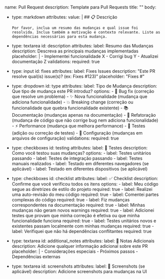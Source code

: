 name: Pull Request
description: Template para Pull Requests
title: ""
body:
  - type: markdown
    attributes:
      value: |
        ## 📋 Descrição

        Por favor, inclua um resumo das mudanças e qual issue foi resolvida. Inclua também a motivação e contexto relevante. Liste as dependências necessárias para esta mudança.

  - type: textarea
    id: description
    attributes:
      label: Resumo das Mudanças
      description: Descreva as principais mudanças implementadas
      placeholder: |
        - Implementei funcionalidade X
        - Corrigi bug Y
        - Atualizei documentação Z
    validations:
      required: true

  - type: input
    id: fixes
    attributes:
      label: Fixes Issues
      description: "Este PR resolve qual(is) issue(s)? (ex: Fixes #123)"
      placeholder: "Fixes #"

  - type: dropdown
    id: type
    attributes:
      label: Tipo de Mudança
      description: Que tipo de mudança este PR introduz?
      options:
        - 🐛 Bug fix (correção que resolve um problema)
        - ✨ Nova funcionalidade (mudança que adiciona funcionalidade)
        - 💥 Breaking change (correção ou funcionalidade que quebra funcionalidade existente)
        - 📚 Documentação (mudanças apenas na documentação)
        - 🎨 Refatoração (mudança de código que não corrige bug nem adiciona funcionalidade)
        - ⚡ Performance (mudança que melhora performance)
        - 🧪 Testes (adição ou correção de testes)
        - 🔧 Configuração (mudanças em arquivos de configuração)
    validations:
      required: true

  - type: checkboxes
    id: testing
    attributes:
      label: 🧪 Testes
      description: Como você testou suas mudanças?
      options:
        - label: Testes unitários passando
        - label: Testes de integração passando
        - label: Testes manuais realizados
        - label: Testado em diferentes navegadores (se aplicável)
        - label: Testado em diferentes dispositivos (se aplicável)

  - type: checkboxes
    id: checklist
    attributes:
      label: ✅ Checklist
      description: Confirme que você verificou todos os itens
      options:
        - label: Meu código segue as diretrizes de estilo do projeto
          required: true
        - label: Realizei uma auto-revisão do meu código
          required: true
        - label: Comentei partes complexas do código
          required: true
        - label: Fiz mudanças correspondentes na documentação
          required: true
        - label: Minhas mudanças não geram novos warnings
          required: true
        - label: Adicionei testes que provam que minha correção é efetiva ou que minha funcionalidade funciona
          required: true
        - label: Testes unitários novos e existentes passam localmente com minhas mudanças
          required: true
        - label: Verifiquei que não há dependências conflitantes
          required: true

  - type: textarea
    id: additional_notes
    attributes:
      label: 📝 Notas Adicionais
      description: Adicione qualquer informação adicional sobre este PR
      placeholder: |
        - Considerações especiais
        - Próximos passos
        - Dependências externas

  - type: textarea
    id: screenshots
    attributes:
      label: 📸 Screenshots (se aplicável)
      description: Adicione screenshots para mudanças na UI
